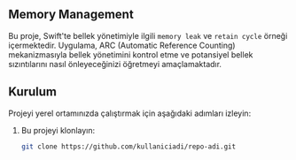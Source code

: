 ## Memory Management 

Bu proje, Swift'te bellek yönetimiyle ilgili `memory leak` ve `retain cycle` örneği içermektedir. Uygulama, ARC (Automatic Reference Counting) mekanizmasıyla bellek yönetimini kontrol etme ve potansiyel bellek sızıntılarını nasıl önleyeceğinizi öğretmeyi amaçlamaktadır.

## Kurulum

Projeyi yerel ortamınızda çalıştırmak için aşağıdaki adımları izleyin:

1. Bu projeyi klonlayın:
   ```bash
   git clone https://github.com/kullaniciadi/repo-adi.git
